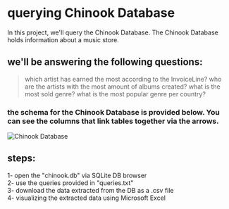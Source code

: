 # querying Chinook Database

In this project, we'll query the Chinook Database. The Chinook Database holds information about a music store. 

## we'll be answering the following questions:

>which artist has earned the most according to the
InvoiceLine?
>who are the artists with the most amount of albums created?
>what is the most sold genre?
>what is the most popular genre per country? </b>


### the schema for the Chinook Database is provided below. You can see the columns that link tables together via the arrows.

![Chinook Database](https://user-images.githubusercontent.com/77872656/205760319-47f4ea84-f050-4148-b766-e6233e44c4d9.PNG)

## steps:
1- open the "chinook.db" via SQLite DB browser </br>
2- use the queries provided in "queries.txt" </br>
3- download the data extracted from the DB as a .csv file </br>
4- visualizing the extracted data using Microsoft Excel </br>
